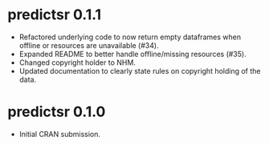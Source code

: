 # predictsr 0.1.1

* Refactored underlying code to now return empty dataframes when offline or resources are unavailable (#34).
* Expanded README to better handle offline/missing resources (#35).
* Changed copyright holder to NHM.
* Updated documentation to clearly state rules on copyright holding of the data.

# predictsr 0.1.0

* Initial CRAN submission.
